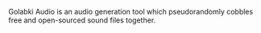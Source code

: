 Golabki Audio is an audio generation tool which pseudorandomly cobbles free and open-sourced sound files together.
